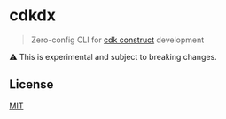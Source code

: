 # cdkdx
> Zero-config CLI for [cdk construct](https://github.com/awslabs/aws-cdk) development

:warning: This is experimental and subject to breaking changes.

## License

[MIT](LICENSE)
